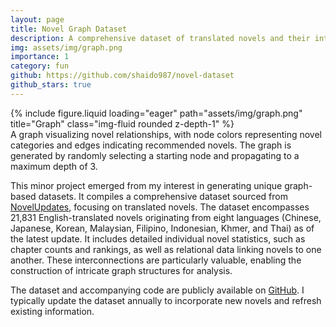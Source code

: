 ```yaml
---
layout: page
title: Novel Graph Dataset
description: A comprehensive dataset of translated novels and their interrelations
img: assets/img/graph.png
importance: 1
category: fun
github: https://github.com/shaido987/novel-dataset
github_stars: true
---
```


<div class="row justify-content-sm-center">
    <div class="col-sm-8 mt-3 mt-md-0">
	{% include figure.liquid loading="eager" path="assets/img/graph.png" title="Graph" class="img-fluid rounded z-depth-1" %}
	<div class="caption">
		A graph visualizing novel relationships, with node colors representing novel categories and edges indicating recommended novels. The graph is generated by randomly selecting a starting node and propagating to a maximum depth of 3.
	</div>
    </div>
</div>

This minor project emerged from my interest in generating unique graph-based datasets. It compiles a comprehensive dataset sourced from [NovelUpdates](https://www.novelupdates.com), focusing on translated novels. The dataset encompasses 21,831 English-translated novels originating from eight languages (Chinese, Japanese, Korean, Malaysian, Filipino, Indonesian, Khmer, and Thai) as of the latest update. It includes detailed individual novel statistics, such as chapter counts and rankings, as well as relational data linking novels to one another. These interconnections are particularly valuable, enabling the construction of intricate graph structures for analysis.

The dataset and accompanying code are publicly available on [GitHub]((https://github.com/shaido987/novel-dataset)). I typically update the dataset annually to incorporate new novels and refresh existing information.
